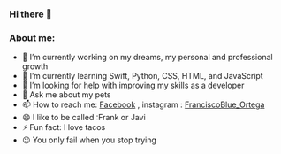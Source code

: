 ### Hi there 👋

### About me:


- 🔭 I’m currently working on my dreams, my personal and professional growth
- 🌱 I’m currently learning Swift, Python, CSS, HTML, and JavaScript
- 🤔 I’m looking for help with improving my skills as a developer
- 💬 Ask me about my pets
- 📫 How to reach me: [Facebook](https://www.facebook.com/francisco.reynoso00/) , instagram : [FranciscoBlue_Ortega](https://www.instagram.com/franciscoblue_ortega/)
- 😄 I like to be called :Frank or Javi
- ⚡ Fun fact: I love tacos
- 😉 You only fail when you stop trying

